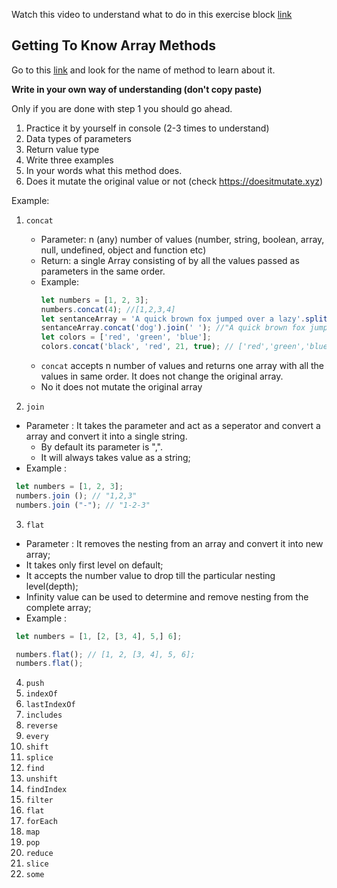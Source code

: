 Watch this video to understand what to do in this exercise block [link](https://www.youtube.com/watch?v=zGpplZj4zY0&feature=youtu.be)

## Getting To Know Array Methods

Go to this [link](https://developer.mozilla.org/en-US/docs/Web/JavaScript/Reference/Global_Objects/Array) and look for the name of method to learn about it.

**Write in your own way of understanding (don't copy paste)**

Only if you are done with step 1 you should go ahead.

1. Practice it by yourself in console (2-3 times to understand)
2. Data types of parameters
3. Return value type
4. Write three examples
5. In your words what this method does.
6. Does it mutate the original value or not (check https://doesitmutate.xyz)

Example:

1. `concat`

   - Parameter: n (any) number of values (number, string, boolean, array, null, undefined, object and function etc)
   - Return: a single Array consisting of by all the values passed as parameters in the same order.
   - Example:
     ```js
     let numbers = [1, 2, 3];
     numbers.concat(4); //[1,2,3,4]
     let sentanceArray = 'A quick brown fox jumped over a lazy'.split(' ');
     sentanceArray.concat('dog').join(' '); //"A quick brown fox jumped over a lazy dog"
     let colors = ['red', 'green', 'blue'];
     colors.concat('black', 'red', 21, true); // ['red','green','blue','black', 'red', 21, true]
     ```
   - `concat` accepts n number of values and returns one array with all the values in same order. It does not change the original array.
   - No it does not mutate the original array

2. `join`
 - Parameter : It takes the parameter and act as a seperator and convert a array and convert it into a single string.
      - By default its parameter is ",".
      - It will always takes value as a string;
  - Example : 
  ```js 
   let numbers = [1, 2, 3];
   numbers.join (); // "1,2,3"
   numbers.join ("-"); // "1-2-3"
  ```
3. `flat`
 - Parameter : It removes the nesting from an array and convert it into new array;
  - It takes only first level on default;
  - It accepts the number value to drop till the particular nesting level(depth);
  - Infinity value can be used to determine and remove nesting from the complete array;
  - Example :
  ```js
   let numbers = [1, [2, [3, 4], 5,] 6];

   numbers.flat(); // [1, 2, [3, 4], 5, 6];
   numbers.flat();

  ```
4. `push`
5. `indexOf`
6. `lastIndexOf`
7. `includes`
8. `reverse`
9. `every`
10. `shift`
11. `splice`
12. `find`
13. `unshift`
14. `findIndex`
15. `filter`
16. `flat`
17. `forEach`
18. `map`
19. `pop`
20. `reduce`
21. `slice`
22. `some`
